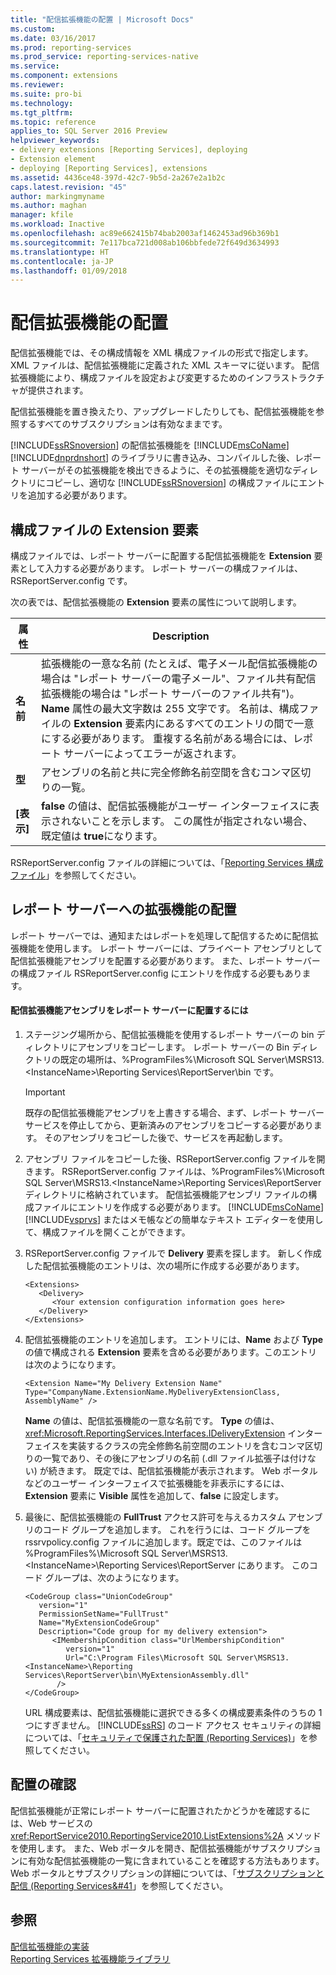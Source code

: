 ```yaml
---
title: "配信拡張機能の配置 | Microsoft Docs"
ms.custom: 
ms.date: 03/16/2017
ms.prod: reporting-services
ms.prod_service: reporting-services-native
ms.service: 
ms.component: extensions
ms.reviewer: 
ms.suite: pro-bi
ms.technology: 
ms.tgt_pltfrm: 
ms.topic: reference
applies_to: SQL Server 2016 Preview
helpviewer_keywords:
- delivery extensions [Reporting Services], deploying
- Extension element
- deploying [Reporting Services], extensions
ms.assetid: 4436ce48-397d-42c7-9b5d-2a267e2a1b2c
caps.latest.revision: "45"
author: markingmyname
ms.author: maghan
manager: kfile
ms.workload: Inactive
ms.openlocfilehash: ac89e662415b74bab2003af1462453ad96b369b1
ms.sourcegitcommit: 7e117bca721d008ab106bbfede72f649d3634993
ms.translationtype: HT
ms.contentlocale: ja-JP
ms.lasthandoff: 01/09/2018
---
```

# <a name="deploying-a-delivery-extension"></a>配信拡張機能の配置
  配信拡張機能では、その構成情報を XML 構成ファイルの形式で指定します。 XML ファイルは、配信拡張機能に定義された XML スキーマに従います。 配信拡張機能により、構成ファイルを設定および変更するためのインフラストラクチャが提供されます。  
  
 配信拡張機能を置き換えたり、アップグレードしたりしても、配信拡張機能を参照するすべてのサブスクリプションは有効なままです。  
  
 [!INCLUDE[ssRSnoversion](../../../includes/ssrsnoversion-md.md)] の配信拡張機能を [!INCLUDE[msCoName](../../../includes/msconame-md.md)] [!INCLUDE[dnprdnshort](../../../includes/dnprdnshort-md.md)] のライブラリに書き込み、コンパイルした後、レポート サーバーがその拡張機能を検出できるように、その拡張機能を適切なディレクトリにコピーし、適切な [!INCLUDE[ssRSnoversion](../../../includes/ssrsnoversion-md.md)] の構成ファイルにエントリを追加する必要があります。  
  
## <a name="configuration-file-extension-element"></a>構成ファイルの Extension 要素  
 構成ファイルでは、レポート サーバーに配置する配信拡張機能を **Extension** 要素として入力する必要があります。 レポート サーバーの構成ファイルは、RSReportServer.config です。  
  
 次の表では、配信拡張機能の **Extension** 要素の属性について説明します。  
  
|属性|Description|  
|---------------|-----------------|  
|**名前**|拡張機能の一意な名前 (たとえば、電子メール配信拡張機能の場合は "レポート サーバーの電子メール"、ファイル共有配信拡張機能の場合は "レポート サーバーのファイル共有")。 **Name** 属性の最大文字数は 255 文字です。 名前は、構成ファイルの **Extension** 要素内にあるすべてのエントリの間で一意にする必要があります。 重複する名前がある場合には、レポート サーバーによってエラーが返されます。|  
|**型**|アセンブリの名前と共に完全修飾名前空間を含むコンマ区切りの一覧。|  
|**[表示]**|**false** の値は、配信拡張機能がユーザー インターフェイスに表示されないことを示します。 この属性が指定されない場合、既定値は **true**になります。|  
  
 RSReportServer.config ファイルの詳細については、「[Reporting Services 構成ファイル](../../../reporting-services/report-server/reporting-services-configuration-files.md)」を参照してください。  
  
## <a name="deploying-the-extension-to-the-report-server"></a>レポート サーバーへの拡張機能の配置  
 レポート サーバーでは、通知またはレポートを処理して配信するために配信拡張機能を使用します。 レポート サーバーには、プライベート アセンブリとして配信拡張機能アセンブリを配置する必要があります。 また、レポート サーバーの構成ファイル RSReportServer.config にエントリを作成する必要もあります。  
  
#### <a name="to-deploy-a-deliver-extension-assembly-to-a-report-server"></a>配信拡張機能アセンブリをレポート サーバーに配置するには  
  
1.  ステージング場所から、配信拡張機能を使用するレポート サーバーの bin ディレクトリにアセンブリをコピーします。 レポート サーバーの Bin ディレクトリの既定の場所は、%ProgramFiles%\Microsoft SQL Server\MSRS13.\<InstanceName>\Reporting Services\ReportServer\bin です。  
  
    > [!IMPORTANT]  
    >  既存の配信拡張機能アセンブリを上書きする場合、まず、レポート サーバー サービスを停止してから、更新済みのアセンブリをコピーする必要があります。 そのアセンブリをコピーした後で、サービスを再起動します。  
  
2.  アセンブリ ファイルをコピーした後、RSReportServer.config ファイルを開きます。 RSReportServer.config ファイルは、%ProgramFiles%\Microsoft SQL Server\MSRS13.\<InstanceName>\Reporting Services\ReportServer ディレクトリに格納されています。 配信拡張機能アセンブリ ファイルの構成ファイルにエントリを作成する必要があります。 [!INCLUDE[msCoName](../../../includes/msconame-md.md)] [!INCLUDE[vsprvs](../../../includes/vsprvs-md.md)] またはメモ帳などの簡単なテキスト エディターを使用して、構成ファイルを開くことができます。  
  
3.  RSReportServer.config ファイルで **Delivery** 要素を探します。 新しく作成した配信拡張機能のエントリは、次の場所に作成する必要があります。  
  
    ```  
    <Extensions>  
       <Delivery>  
          <Your extension configuration information goes here>  
       </Delivery>  
    </Extensions>  
    ```  
  
4.  配信拡張機能のエントリを追加します。 エントリには、**Name** および **Type** の値で構成される **Extension** 要素を含める必要があります。このエントリは次のようになります。  
  
    ```  
    <Extension Name="My Delivery Extension Name" Type="CompanyName.ExtensionName.MyDeliveryExtensionClass, AssemblyName" />  
    ```  
  
     **Name** の値は、配信拡張機能の一意な名前です。 **Type** の値は、<xref:Microsoft.ReportingServices.Interfaces.IDeliveryExtension> インターフェイスを実装するクラスの完全修飾名前空間のエントリを含むコンマ区切りの一覧であり、その後にアセンブリの名前 (.dll ファイル拡張子は付けない) が続きます。 既定では、配信拡張機能が表示されます。 Web ポータルなどのユーザー インターフェイスで拡張機能を非表示にするには、**Extension** 要素に **Visible** 属性を追加して、**false** に設定します。  
  
5.  最後に、配信拡張機能の **FullTrust** アクセス許可を与えるカスタム アセンブリのコード グループを追加します。 これを行うには、コード グループを rssrvpolicy.config ファイルに追加します。既定では、このファイルは %ProgramFiles%\Microsoft SQL Server\MSRS13.\<InstanceName>\Reporting Services\ReportServer にあります。 このコード グループは、次のようになります。  
  
    ```  
    <CodeGroup class="UnionCodeGroup"  
       version="1"  
       PermissionSetName="FullTrust"  
       Name="MyExtensionCodeGroup"  
       Description="Code group for my delivery extension">  
          <IMembershipCondition class="UrlMembershipCondition"  
             version="1"  
             Url="C:\Program Files\Microsoft SQL Server\MSRS13.<InstanceName>\Reporting Services\ReportServer\bin\MyExtensionAssembly.dll"  
           />  
    </CodeGroup>  
    ```  
  
     URL 構成要素は、配信拡張機能に選択できる多くの構成要素条件のうちの 1 つにすぎません。 [!INCLUDE[ssRS](../../../includes/ssrs-md.md)] のコード アクセス セキュリティの詳細については、「[セキュリティで保護された配置 &#40;Reporting Services&#41;](../../../reporting-services/extensions/secure-development/secure-development-reporting-services.md)」を参照してください。  
   
## <a name="verifying-the-deployment"></a>配置の確認  
 配信拡張機能が正常にレポート サーバーに配置されたかどうかを確認するには、Web サービスの <xref:ReportService2010.ReportingService2010.ListExtensions%2A> メソッドを使用します。 また、Web ポータルを開き、配信拡張機能がサブスクリプションに有効な配信拡張機能の一覧に含まれていることを確認する方法もあります。 Web ポータルとサブスクリプションの詳細については、「[サブスクリプションと配信 &#40;Reporting Services&#41](../../../reporting-services/subscriptions/subscriptions-and-delivery-reporting-services.md)」を参照してください。  
  
## <a name="see-also"></a>参照  
 [配信拡張機能の実装](../../../reporting-services/extensions/delivery-extension/implementing-a-delivery-extension.md)   
 [Reporting Services 拡張機能ライブラリ](../../../reporting-services/extensions/reporting-services-extension-library.md)  
  
  
